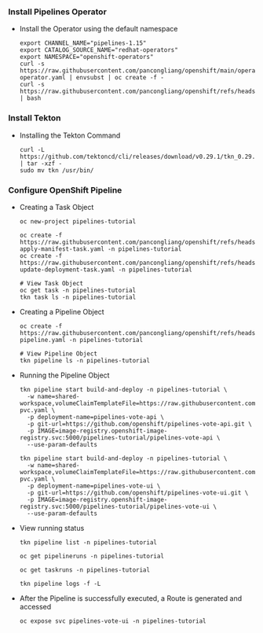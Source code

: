 ### Install Pipelines Operator

* Install the Operator using the default namespace
  ```
  export CHANNEL_NAME="pipelines-1.15"
  export CATALOG_SOURCE_NAME="redhat-operators"
  export NAMESPACE="openshift-operators"
  curl -s https://raw.githubusercontent.com/pancongliang/openshift/main/operator/pipeline/01-operator.yaml | envsubst | oc create -f -
  curl -s https://raw.githubusercontent.com/pancongliang/openshift/refs/heads/main/operator/approve_ip.sh | bash
  ```
  
### Install Tekton
* Installing the Tekton Command
  ```
  curl -L https://github.com/tektoncd/cli/releases/download/v0.29.1/tkn_0.29.1_Linux_x86_64.tar.gz | tar -xzf -
  sudo mv tkn /usr/bin/
  ```
  
### Configure OpenShift Pipeline

* Creating a Task Object
  ```
  oc new-project pipelines-tutorial

  oc create -f https://raw.githubusercontent.com/pancongliang/openshift/refs/heads/main/operator/pipeline/02-apply-manifest-task.yaml -n pipelines-tutorial
  oc create -f https://raw.githubusercontent.com/pancongliang/openshift/refs/heads/main/operator/pipeline/03-update-deployment-task.yaml -n pipelines-tutorial

  # View Task Object
  oc get task -n pipelines-tutorial
  tkn task ls -n pipelines-tutorial
  ```

* Creating a Pipeline Object
  ```
  oc create -f https://raw.githubusercontent.com/pancongliang/openshift/refs/heads/main/operator/pipeline/04-pipeline.yaml -n pipelines-tutorial

  # View Pipeline Object
  tkn pipeline ls -n pipelines-tutorial
  ```

* Running the Pipeline Object
  ```
  tkn pipeline start build-and-deploy -n pipelines-tutorial \
    -w name=shared-workspace,volumeClaimTemplateFile=https://raw.githubusercontent.com/pancongliang/openshift/refs/heads/main/operator/pipeline/05-pvc.yaml \
    -p deployment-name=pipelines-vote-api \
    -p git-url=https://github.com/openshift/pipelines-vote-api.git \
    -p IMAGE=image-registry.openshift-image-registry.svc:5000/pipelines-tutorial/pipelines-vote-api \
    --use-param-defaults
  
  tkn pipeline start build-and-deploy -n pipelines-tutorial \
    -w name=shared-workspace,volumeClaimTemplateFile=https://raw.githubusercontent.com/pancongliang/openshift/refs/heads/main/operator/pipeline/05-pvc.yaml \
    -p deployment-name=pipelines-vote-ui \
    -p git-url=https://github.com/openshift/pipelines-vote-ui.git \
    -p IMAGE=image-registry.openshift-image-registry.svc:5000/pipelines-tutorial/pipelines-vote-ui \
    --use-param-defaults
  ```

* View  running status
  ```  
  tkn pipeline list -n pipelines-tutorial

  oc get pipelineruns -n pipelines-tutorial

  oc get taskruns -n pipelines-tutorial

  tkn pipeline logs -f -L
  ```

* After the Pipeline is successfully executed, a Route is generated and accessed
  ```
  oc expose svc pipelines-vote-ui -n pipelines-tutorial
  ```

